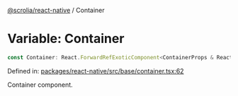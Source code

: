[@scrolia/react-native](../README.md) / Container

# Variable: Container

```ts
const Container: React.ForwardRefExoticComponent<ContainerProps & React.RefAttributes<View>>;
```

Defined in: [packages/react-native/src/base/container.tsx:62](https://github.com/alpheus-day/scrolia/blob/a7062c82222b0dcb500e88f7ca3fff69b13a5fcd/packages/react-native/src/base/container.tsx#L62)

Container component.
